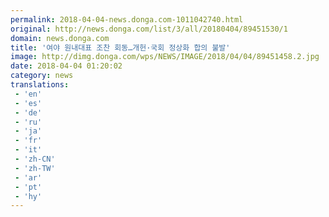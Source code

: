 ```yaml
---
permalink: 2018-04-04-news.donga.com-1011042740.html
original: http://news.donga.com/list/3/all/20180404/89451530/1
domain: news.donga.com
title: '여야 원내대표 조찬 회동…개헌·국회 정상화 합의 불발'
image: http://dimg.donga.com/wps/NEWS/IMAGE/2018/04/04/89451458.2.jpg
date: 2018-04-04 01:20:02
category: news
translations: 
 - 'en'
 - 'es'
 - 'de'
 - 'ru'
 - 'ja'
 - 'fr'
 - 'it'
 - 'zh-CN'
 - 'zh-TW'
 - 'ar'
 - 'pt'
 - 'hy'
---
```



